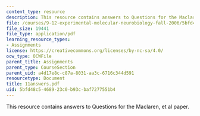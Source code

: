 ```yaml
---
content_type: resource
description: This resource contains answers to Questions for the Maclaren, et al paper.
file: /courses/9-12-experimental-molecular-neurobiology-fall-2006/5bfd48c5468923c0b93cbaf7277551b4_11answers.pdf
file_size: 19441
file_type: application/pdf
learning_resource_types:
- Assignments
license: https://creativecommons.org/licenses/by-nc-sa/4.0/
ocw_type: OCWFile
parent_title: Assignments
parent_type: CourseSection
parent_uid: a4d17e8c-c87a-8031-aa3c-6716c344d591
resourcetype: Document
title: 11answers.pdf
uid: 5bfd48c5-4689-23c0-b93c-baf7277551b4
---
```

This resource contains answers to Questions for the Maclaren, et al paper.
